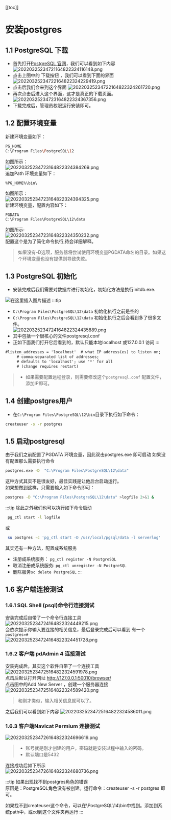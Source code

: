 [[toc]]

# 安装postgres

## 1.1 PostgreSQL 下载

- 首先打开[PostgreSQL 官网](https://www.postgresql.org/)，我们可以看到如下内容
  ![20220325234721164822324116148.png](./res/20220325234721164822324116148.png)
- 点击上图中的 下载按钮 ，我们可以看到下面的界面
  ![20220325234722164822324229419.png](./res/20220325234722164822324229419.png)
- 点击后我们会来到这个界面
  ![20220325234722164822324261720.png](./res/20220325234722164822324261720.png)
- 再次点击后进入这个界面，这才是真正的下载页面。
  ![20220325234723164822324367356.png](./res/20220325234723164822324367356.png)
- 下载完成后，管理员权限运行安装即可。

## 1.2 配置环境变量

新建环境变量如下：

```bash
PG_HOME
C:\Program Files\PostgreSQL\12
```

如图所示：  
![20220325234723164822324384269.png](./res/20220325234723164822324384269.png)  
追加Path 环境变量如下：

```
%PG_HOME%\bin\
```

如图所示：  
![20220325234723164822324394325.png](./res/20220325234723164822324394325.png)  
新建环境变量，配置内容如下：

```
PGDATA
C:\Program Files\PostgreSQL\12\data
```

如图所示:  
![20220325234723164822324350232.png](./res/20220325234723164822324350232.png)  
配置这个是为了简化命令执行,待会详细解释。

> 如果没有-D选项，服务器将尝试使用环境变量PGDATA命名的目录。如果这个环境变量也没有提供则导致失败。

## 1.3 PostgreSQL 初始化

- 安装完成后我们需要对数据库进行初始化，初始化方法是执行initdb.exe.  

![在这里插入图片描述](./res/20220325234724164822324442515.png)
:::tip

- `C:\Program Files\PostgreSQL\12\data` 初始化执行之前是空的
- `C:\Program Files\PostgreSQL\12\data` 初始化执行之后会看到多了很多文件。  
   ![20220325234724164822324435889.png](./res/20220325234724164822324435889.png)  
- 其中包括一个很核心的文件postgresql.conf
- 正如下面我们打开它后看到的，默认只能本地localhost 或127.0.0.1 访问
:::

 ```xml
 #listen_addresses = 'localhost'  # what IP address(es) to listen on;
      # comma-separated list of addresses;
      # defaults to 'localhost'; use '*' for all
      # (change requires restart) 
 ```

> - 如果需要配置远程登录，则需要修改这个`postgresql.conf` 配置文件，添加IP即可。

## 1.4 创建postgres用户

- 在`C:\Program Files\PostgreSQL\12\bin`目录下执行如下命令：

```bash
createuser -s -r postgres
```

## 1.5 启动postgresql

由于我们之前配置了PGDATA 环境变量，因此双击postgres.exe 即可启动
如果没有配置那么需要执行命令

```bash
postgres.exe -D  "C:\Program Files\PostgreSQL\12\data"
```

这种方式其实不是很友好，最佳实践是让他后台启动运行。  
如果想做到这样，只需要输入如下命令即可：

```bash
postgres -D "C:\Program Files\PostgreSQL\12\data" >logfile 2>&1 &
```

:::tip
 除此之外我们也可以执行如下命令启动

 ```bash
  pg_ctl start -l logfile
 ```

 或

 ```bash
  su postgres -c 'pg_ctl start -D /usr/local/pgsql/data -l serverlog' 
 ```

 其实还有一种方法，配置成系统服务

- 注册成系统服务： `pg_ctl register -N PostgreSQL`
- 取消注册成系统服务: `pg_ctl unregister –N PostgreSQL`
- 删除服务`sc delete PostgreSQL`
:::

## 1.6 客户端连接测试

### 1.6.1 SQL Shell (psql)命令行连接测试

 安装完成后自带了一个命令行连接工具  
![20220325234724164822324449215.png](./res/20220325234724164822324449215.png)  
 会依次提示你输入要连接的相关信息，最后登录完成后可以看到 有一个`postgres=#`  
![20220325234724164822324451728.png](./res/20220325234724164822324451728.png)  

### 1.6.2 客户端 pdAdmin 4 连接测试

安装完成后，其实这个软件自带了一个连接工具  
![20220325234725164822324591978.png](./res/20220325234725164822324591978.png)  
点击后默认打开网址 <http://127.0.0.1:50010/browser/>  
点击图中的Add New Server ，创建一个服务器连接  
![20220325234725164822324589420.png](./res/20220325234725164822324589420.png)  

> 和刚才类似，输入相关信息就可以了。

之后我们可以看到如下内容
![20220325234725164822324586011.png](./res/20220325234725164822324586011.png)

### 1.6.3 客户端Navicat Permium 连接测试

 ![20220325234726164822324696619.png](./res/20220325234726164822324696619.png)

> - 账号就是刚才创建的用户，密码就是安装过程中输入的密码。
> - 默认端口是5432

连接成功后如下所示  
![20220325234726164822324680736.png](./res/20220325234726164822324680736.png)

:::tip
如果出现找不到postgres角色的错误  
原因是：PostgreSQL角色没有被创建。运行命令：createuser -s -r postgres 即可。

如果找不到createuser这个命令，可以在\PostgreSQL\14\bin中找到。添加到系统path中，或cd到这个文件夹再运行
:::
